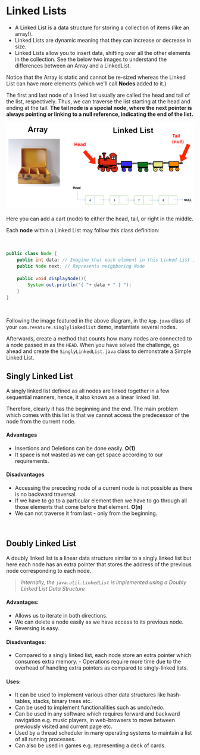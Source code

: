 # Linked Lists
- A Linked List is a data structure for storing a collection of items (like an array!).  
- Linked Lists are dynamic meaning that they can increase or decrease in size. 
- Linked Lists allow you to insert data, shifting over all the other elements in the collection. See the below two images to understand the differences between an Array and a LinkedList.

Notice that the Array is static and cannot be re-sized whereas the Linked List can have more elements (which we'll call **Nodes** added to it.)

The first and last node of a linked list usually are called the head and tail of the list, respectively. Thus, we can traverse the list starting at the head and ending at the tail. **The tail node is a special node, where the next pointer is always pointing or linking to a null reference, indicating the end of the list.**

<img src="imgs/arr-link.png">

Here you can add a cart (node) to either the head, tail, or right in the middle.

Each **node** within a Linked List may follow this class definition:

<br>

```java
public class Node {
	public int data; // Imagine that each element in this Linked List is an Integer
	public Node next; // Represents neighboring Node
	
	public void displayNode(){
		System.out.println("{ "+ data + " } ");
	}
}
```

<br>

Following the image featured in the above diagram, in the `App.java` class of your `com.revature.singlylinkedlist` demo, instantiate several nodes.

Afterwards, create a method that counts how many nodes are connected to a node passed in as the `HEAD`.  When you have solved the challenge, go ahead and create the `SinglyLinkedList.java` class to demonstrate a Simple Linked List.

## Singly Linked List
A singly linked list defined as all nodes are linked together in a few sequential manners, hence, it also knows as a linear linked list.

Therefore, clearly it has the beginning and the end. The main problem which comes with this list is that we cannot access the predecessor of the node from the current node.

#### Advantages
- Insertions and Deletions can be done easily. **O(1)**
- It space is not wasted as we can get space according to our requirements.

#### Disadvantages
- Accessing the preceding node of a current node is not possible as there is no backward traversal.
-  If we have to go to a particular element then we have to go through all those elements that come before that element. **O(n)**
-  We can not traverse it from last - only from the beginning.

<br>

## Doubly Linked List
A doubly linked list is a linear data structure similar to a singly linked list but here each node has an extra pointer that stores the address of the previous node corresponding to each node.

> *Internally, the `java.util.LinkedList` is implemented using a Doubly Linked List Data Structure*

#### Advantages:
- Allows us to iterate in both directions.
- We can delete a node easily as we have access to its previous node.
- Reversing is easy.
 
#### Disadvantages:
- Compared to a singly linked list, each node store an extra pointer which consumes extra memory. 	- Operations require more time due to the overhead of handling extra pointers as compared to singly-linked lists.

#### Uses:
- It can be used to implement various other data structures like hash-tables, stacks, binary trees etc.
- Can be used to implement functionalities such as undo/redo.
- Can be used in any software which requires forward and backward navigation e.g. music players, in web-browsers to move between previously visited and current page etc.
- Used by a thread scheduler in many operating systems to maintain a list of all running processes.
- Can also be used in games e.g. representing a deck of cards. 